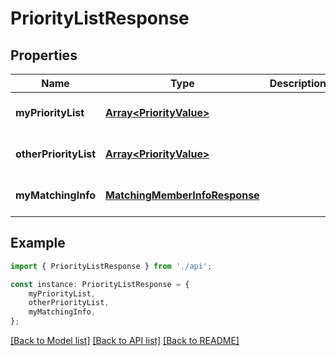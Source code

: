 # PriorityListResponse


## Properties

Name | Type | Description | Notes
------------ | ------------- | ------------- | -------------
**myPriorityList** | [**Array&lt;PriorityValue&gt;**](PriorityValue.md) |  | [optional] [default to undefined]
**otherPriorityList** | [**Array&lt;PriorityValue&gt;**](PriorityValue.md) |  | [optional] [default to undefined]
**myMatchingInfo** | [**MatchingMemberInfoResponse**](MatchingMemberInfoResponse.md) |  | [optional] [default to undefined]

## Example

```typescript
import { PriorityListResponse } from './api';

const instance: PriorityListResponse = {
    myPriorityList,
    otherPriorityList,
    myMatchingInfo,
};
```

[[Back to Model list]](../README.md#documentation-for-models) [[Back to API list]](../README.md#documentation-for-api-endpoints) [[Back to README]](../README.md)
